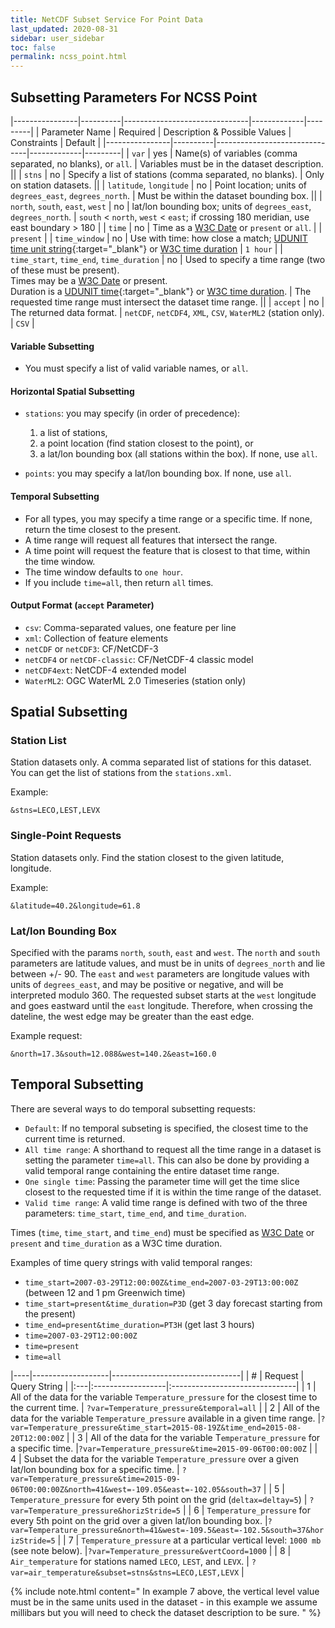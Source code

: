```yaml
---
title: NetCDF Subset Service For Point Data
last_updated: 2020-08-31
sidebar: user_sidebar
toc: false
permalink: ncss_point.html
---
```


## Subsetting Parameters For NCSS Point

|----------------|----------|-------------------------------|-------------|---------|
| Parameter Name | Required | Description & Possible Values | Constraints | Default |
|----------------|----------|-------------------------------|-------------|---------|
| `var` | yes |  Name(s) of variables (comma separated, no blanks), or `all`. |  Variables must be in the dataset description. ||
| `stns` | no | Specify a list of stations (comma separated, no blanks). |  Only on station datasets. ||
| `latitude`, `longitude` | no | Point location; units of `degrees_east`, `degrees_north`. |  Must be within the dataset bounding box. ||
| `north`, `south`, `east`, `west` | no | lat/lon bounding box; units of `degrees_east`, `degrees_north`. | `south` < `north`, `west` < `east`; if crossing 180 meridian, use east boundary > 180 |
| `time` | no | Time as a [W3C Date](ncss_grid.html#w3c-date) or `present` or `all`. | | `present` |
| `time_window` | no | Use with time: how close a match; [UDUNIT time unit string](https://cfconventions.org/Data/cf-conventions/cf-conventions-1.7/build/ch04s04.html){:target="_blank"} or [W3C time duration](#ncss_grid.html#w3c-time-duration) | `1 hour` |
| `time_start`, `time_end`, `time_duration` | no | Used to specify a time range (two of these must be present). <br>Times may be a [W3C Date](ncss_grid.html#w3c-date) or present. <br>Duration is a [UDUNIT time](https://cfconventions.org/Data/cf-conventions/cf-conventions-1.7/build/ch04s04.html){:target="_blank"} or [W3C time duration](ncss_grid.html#w3c-time-duration). | The requested time range must intersect the dataset time range. ||
| `accept` | no | The returned data format. | `netCDF`, `netCDF4`, `XML`, `CSV`, `WaterML2` (station only). | `CSV` |

#### Variable Subsetting

* You must specify a list of valid variable names, or `all`.
     
#### Horizontal Spatial Subsetting

* `stations`: you may specify (in order of precedence): 
   1. a list of stations, 
   2. a point location (find station closest to the point), or 
   3.  a lat/lon bounding box (all stations within the box). 
If none, use `all`.
     
* `points`: you may specify a lat/lon bounding box. 
If none, use `all`.
     
#### Temporal Subsetting

* For all types, you may specify a time range or a specific time. 
If none, return the time closest to the present.
* A time range will request all features that intersect the range.
* A time point will request the feature that is closest to that time, within the time window. 
* The time window defaults to `one hour`.
*  If you include `time=all`, then return `all` times.
     
#### Output Format (`accept` Parameter)

* `csv`: Comma-separated values, one feature per line
* `xml`: Collection of feature elements 
* `netCDF` or `netCDF3`: CF/NetCDF-3
* `netCDF4` or `netCDF-classic`: CF/NetCDF-4 classic model   
* `netCDF4ext`: NetCDF-4 extended model
* `WaterML2`: OGC WaterML 2.0 Timeseries (station only)

## Spatial Subsetting

### Station List

Station datasets only. 
A comma separated list of stations for this dataset. 
You can get the list of stations from the `stations.xml`. 

Example:
    
~~~    
&stns=LECO,LEST,LEVX
~~~
### Single-Point Requests

Station datasets only. 
Find the station closest to the given latitude, longitude. 

Example:

~~~
&latitude=40.2&longitude=61.8
~~~

### Lat/lon Bounding Box

Specified with the params `north`, `south`, `east` and `west`. 
The `north` and `south` parameters are latitude values, and must be in units of `degrees_north` and lie between +/- 90. 
The `east` and `west` parameters are longitude values with units of `degrees_east`, and may be positive or negative, and will be interpreted modulo 360. 
The requested subset starts at the `west` longitude and goes eastward until the `east` longitude. 
Therefore, when crossing the dateline, the west edge may be greater than the east edge. 

Example request:

~~~    
&north=17.3&south=12.088&west=140.2&east=160.0
~~~

## Temporal Subsetting


There are several ways to do temporal subsetting requests:

* `Default`: If no temporal subseting is specified, the closest time to the current time is returned.
* `All time range`: A shorthand to request all the time range in a dataset is setting the parameter `time=all`. 
This can also be done by providing a valid temporal range containing the entire dataset time range.
* `One single time`: Passing the parameter time will get the time slice closest to the requested time if it is within the time range of the dataset.
* `Valid time range`: A valid time range is defined with two of the three parameters: `time_start`, `time_end`, and `time_duration`.

Times (`time`, `time_start`, and `time_end`) must be specified as [W3C Date](#w3c-date) or `present` and `time_duration` as a W3C time duration.

Examples of time query strings with valid temporal ranges:

* `time_start=2007-03-29T12:00:00Z&time_end=2007-03-29T13:00:00Z` (between 12 and 1 pm Greenwich time)
* `time_start=present&time_duration=P3D` (get 3 day forecast starting from the present)
* `time_end=present&time_duration=PT3H` (get last 3 hours)
* `time=2007-03-29T12:00:00Z`
* `time=present`
* `time=all`



|----|-------------------|--------------------------------|
| # |  Request           | Query String                   |
|:---|:------------------|:-------------------------------|
| 1 | All of the data for the variable `Temperature_pressure` for the closest time to the current time. | `?var=Temperature_pressure&temporal=all` |
| 2 | All of the data for the variable `Temperature_pressure` available in a given time range. |`?var=Temperature_pressure&time_start=2015-08-19Z&time_end=2015-08-20T12:00:00Z` |
| 3 | All of the data for the variable T`emperature_pressure` for a specific time. |`?var=Temperature_pressure&time=2015-09-06T00:00:00Z` |
| 4 | Subset the data for the variable `Temperature_pressure` over a given lat/lon bounding box for a specific time. | `?var=Temperature_pressure&time=2015-09-06T00:00:00Z&north=41&west=-109.05&east=-102.05&south=37` |
| 5 | `Temperature_pressure` for every 5th point on the grid (`deltax=deltay=5`) | `?var=Temperature_pressure&horizStride=5` |
| 6 | `Temperature_pressure` for every 5th point on the grid over a given lat/lon bounding box. |`?var=Temperature_pressure&north=41&west=-109.5&east=-102.5&south=37&horizStride=5` |
| 7 | `Temperature_pressure` at a particular vertical level: `1000 mb` (see note below). |`?var=Temperature_pressure&vertCoord=1000` |
| 8 | `Air_temperature` for stations named `LECO`, `LEST`, and `LEVX`. | `?var=air_temperature&subset=stns&stns=LECO,LEST,LEVX` |

{% include note.html content="
In example 7 above, the vertical level value must be in the same units used in the dataset - in this example we assume millibars but you will need to check the dataset description to be sure.
" %}

